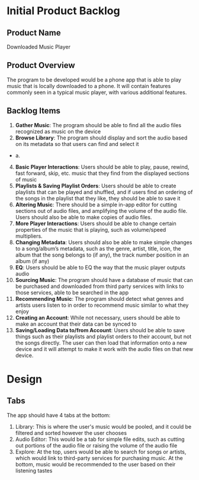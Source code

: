 # Initial Product Backlog
## Product Name
Downloaded Music Player
## Product Overview
The program to be developed would be a phone app that is able to play music that is locally downloaded to a phone. It will contain features commonly seen in a typical music player, with various additional features.
## Backlog Items
1. **Gather Music**: The program should be able to find all the audio files recognized as music on the device
2. **Browse Library**: The program should display and sort the audio based on its metadata so that users can find and select it
- a.
4. **Basic Player Interactions**: Users should be able to play, pause, rewind, fast forward, skip, etc. music that they find from the displayed sections of music
5. **Playlists & Saving Playlist Orders**: Users should be able to create playlists that can be played and shuffled, and if users find an ordering of the songs in the playlist that they like, they should be able to save it 
6. **Altering Music**: There should be a simple in-app editor for cutting sections out of audio files, and amplifying the volume of the audio file. Users should also be able to make copies of audio files.
7. **More Player Interactions**: Users should be able to change certain properties of the music that is playing, such as volume/speed multipliers.
8. **Changing Metadata**: Users should also be able to make simple changes to a song/album’s metadata, such as the genre, artist, title, icon, the album that the song belongs to (if any), the track number position in an album (if any)
9. **EQ**: Users should be able to EQ the way that the music player outputs audio
10. **Sourcing Music**: The program should have a database of music that can be purchased and downloaded from third party services with links to those services, able to be searched in the app
11. **Recommending Music**: The program should detect what genres and artists users listen to in order to recommend music similar to what they enjoy
12. **Creating an Account**: While not necessary, users should be able to make an account that their data can be synced to
13. **Saving/Loading Data to/from Account**: Users should be able to save things such as their playlists and playlist orders to their account, but not the songs directly. The user can then load that information onto a new device and it will attempt to make it work with the audio files on that new device.

# Design
## Tabs
The app should have 4 tabs at the bottom:
1. Library: This is where the user's music would be pooled, and it could be filtered and sorted however the user chooses
2. Audio Editor: This would be a tab for simple file edits, such as cutting out portions of the audio file or raising the volume of the audio file
3. Explore: At the top, users would be able to search for songs or artists, which would link to third-party services for purchasing music. At the bottom, music would be recommended to the user based on their listening tastes
